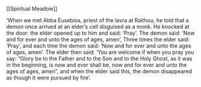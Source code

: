 [[Spiritual Meadow]]
 
‘When we met Abba Eusebios, priest of the lavra at Raithou, he told that a demon once arrived at an elder’s cell disguised as a monk. He knocked at the door: the elder opened up to him and said: ‘Pray’. The demon said: ‘Now and for ever and unto the ages of ages, amen’, Three times the elder said: ‘Pray’, and each time the demon said: ‘Now and for ever and unto the ages of ages, amen’. The elder then said: ‘You are welcome if when you pray you say: “Glory be to the Father and to the Son and to the Holy Ghost, as it was in the beginning, is now and ever shall be, now and for ever and unto the ages of ages, amen”, and when the elder said this, the demon disappeared as though it were pursued by fire’.
